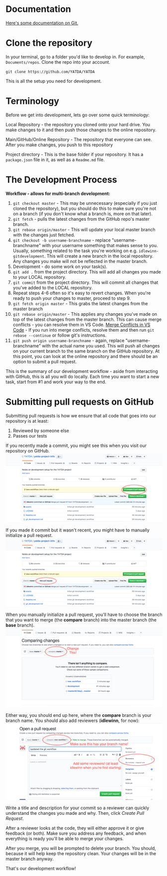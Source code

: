 # Documentation
[Here's some documentation on Git.](https://git-scm.com/)

# Clone the repository
In your terminal, go to a folder you'd like to develop in. For example, `Documents/repos`. Clone the repo into your account.
```
git clone https://github.com/YATDA/YATDA
```

This is all the setup you need for development.

# Terminology

Before we get into development, lets go over some quick terminology:

Local Repository - the repository you cloned onto your hard drive. You make changes to it and then push those changes to the online repository.

Main/GitHub/Online Repository - The repository that everyone can see. After you make changes, you push to this repository 

Project directory - This is the base folder if your repository. It has a `package.json` file in it, as well as a `Readme.md` file.
# The Development Process

**Workflow - allows for multi-branch development:**
1. `git checkout master` - This may be unnecessary (especially if you just cloned the repository), but you should do this to make sure you're not on a branch (if you don't know what a branch is, more on that later).
2. `git fetch` - pulls the latest changes from the GitHub repo's master branch.
3. `git rebase origin/master` - This will update your local master branch with the changes just fetched.
4. `git checkout -b username-branchname` - replace "username-branchname" with your username something that makes sense to you. Usually, something related to the task you're working on e.g. `idlewinn-gitdevelopment`. This will create a new branch in the local repository. Any changes you make will not be reflected in the master branch.
5. Development - do some work on your task(s).
6. `git add .` from the project directory. This will add all changes you made to your LOCAL repository.
7. `git commit` from the project directory. This will commit all changes that you've added to the LOCAL repository.
8. Repeat steps 4-6 often so it's easy to revert changes. When you're ready to push your changes to master, proceed to step 9.
9. `git fetch origin master` - This grabs the latest changes from the master branch
10. `git rebase origin/master` - This applies any changes you've made on top of the latest changes from the master branch. This can cause merge conflicts - you can resolve them in VS Code. [Merge Conflicts in VS Code](https://code.visualstudio.com/docs/editor/versioncontrol#_merge-conflicts) - If you run into merge conflicts, resolve them and then run `git rebase --continue` or follow git's instructions.
11. `git push origin username-branchname` - again, replace "username-branchname" with the actual name you used. This will push all changes on your current branch to the same branch on the GitHub repository. At this point, you can look at the online repository and there should be an option to submit a pull request.

This is the summary of our development workflow - aside from interacting with GitHub, this is all you will do locally. Each time you want to start a new task, start from #1 and work your way to the end.
# Submitting pull requests on GitHub

Submitting pull requests is how we ensure that all code that goes into our repository is at least:
1. Reviewed by someone else
2. Passes our tests

If you recently made a commit, you might see this when you visit our repository on GitHub.
![recent commit prompt appears because it detects that you recently made a commit](assets/recent-commit.png)

If you made it commit but it wasn't recent, you might have to manually initialize a pull request.
![click on the pull request button](assets/pull-request-start.png)

When you manually initialize a pull request, you'll have to choose the branch that you want to merge (the **compare** branch) into the master branch (the **base** branch). 
![change the compare dropdown option to your branch name](assets/nothing-to-compare.png)

Either way, you should end up here, where the **compare** branch is your branch name. You should also add reviewers (**idlewinn**, for now):
![should have your branch name](assets/recent-pull.png)

Write a title and description for your commit so a reviewer can quickly understand the changes you made and why. Then, click *Create Pull Request*.

After a reviewer looks at the code, they will either approve it or give feedback (or both). Make sure you address any feedback, and when everything is ready you'll be able to merge your changes. 

After you merge, you will be prompted to delete your branch. You should, because it will help keep the repository clean. Your changes will be in the master branch anyway.

That's our development workflow!
